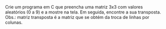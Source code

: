 Crie um programa em C que preencha uma matriz 3x3 com valores aleatórios (0 a 9) e a mostre na tela. Em seguida, encontre a sua transposta.
Obs.: matriz transposta é a matriz que se obtém da troca de linhas por colunas.